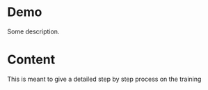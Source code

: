 # Demo

Some description.


# Content 
This is meant to give a detailed  step by step process on the training 

